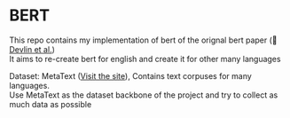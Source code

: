 # BERT

This repo contains my implementation of bert of the orignal bert paper (:link: [Devlin et al.](https://arxiv.org/pdf/1810.04805.pdf))\
It aims to re-create bert for english and create it for other many languages

Dataset: MetaText ([Visit the site](https://metatext.io/datasets)), Contains text corpuses for many languages.\
Use MetaText as the dataset backbone of the project and try to collect as much data as possible
